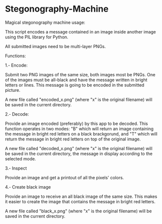 # Stegonography-Machine

Magical stegonography machine usage:

This script encodes a message contained in an image inside
another image using the PIL library for Python.

All submitted images need to be multi-layer PNGs.

Functions:

1.- Encode:

Submit two PNG images of the same size, both images most be PNGs.
One of the images must be all-black and have the message written in
bright letters or lines. This message is going to be encoded
in the submitted picture.

A new file called "encoded_x.png" (where "x" is the original filename) will
be saved in the current directory.

2.- Decode:

Provide an image encoded (preferably) by this app to be decoded. This function
operates in two modes: "B" which will return an image containing the message in
bright red letters on a black brackgorund, and "T" which will return the message
in bright red letters on top of the original image.

A new file called "decoded_x.png" (where "x" is the original filename) will
be saved in the current directory, the message in display according
to the selected mode.

3.- Inspect

Provide an image and get a printout of all the pixels' colors.

4.- Create black image

Provide an image to receive an all black image of the same size. This makes
it easier to create the image that contains the message in bright red letters.

A new file called "black_x.png" (where "x" is the original filename) will be
saved in the current directory.
